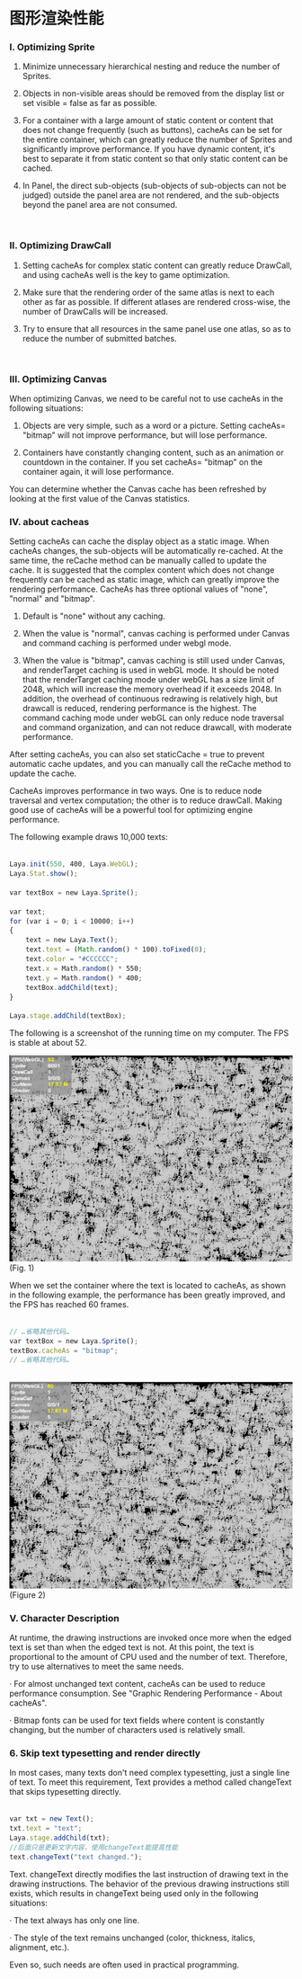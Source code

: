# 图形渲染性能



### **I. Optimizing Sprite**

1. Minimize unnecessary hierarchical nesting and reduce the number of Sprites.

2. Objects in non-visible areas should be removed from the display list or set visible = false as far as possible.

3. For a container with a large amount of static content or content that does not change frequently (such as buttons), cacheAs can be set for the entire container, which can greatly reduce the number of Sprites and significantly improve performance. If you have dynamic content, it's best to separate it from static content so that only static content can be cached.

4. In Panel, the direct sub-objects (sub-objects of sub-objects can not be judged) outside the panel area are not rendered, and the sub-objects beyond the panel area are not consumed.

​

### **II. Optimizing DrawCall**

1. Setting cacheAs for complex static content can greatly reduce DrawCall, and using cacheAs well is the key to game optimization.

2. Make sure that the rendering order of the same atlas is next to each other as far as possible. If different atlases are rendered cross-wise, the number of DrawCalls will be increased.

3. Try to ensure that all resources in the same panel use one atlas, so as to reduce the number of submitted batches.

​

### **III. Optimizing Canvas**

When optimizing Canvas, we need to be careful not to use cacheAs in the following situations:

1. Objects are very simple, such as a word or a picture. Setting cacheAs= "bitmap" will not improve performance, but will lose performance.

2. Containers have constantly changing content, such as an animation or countdown in the container. If you set cacheAs= "bitmap" on the container again, it will lose performance.


You can determine whether the Canvas cache has been refreshed by looking at the first value of the Canvas statistics.



### **IV. about cacheas**

Setting cacheAs can cache the display object as a static image. When cacheAs changes, the sub-objects will be automatically re-cached. At the same time, the reCache method can be manually called to update the cache. It is suggested that the complex content which does not change frequently can be cached as static image, which can greatly improve the rendering performance. CacheAs has three optional values of "none", "normal" and "bitmap".

1. Default is "none" without any caching.

2. When the value is "normal", canvas caching is performed under Canvas and command caching is performed under webgl mode.

3. When the value is "bitmap", canvas caching is still used under Canvas, and renderTarget caching is used in webGL mode. It should be noted that the renderTarget caching mode under webGL has a size limit of 2048, which will increase the memory overhead if it exceeds 2048. In addition, the overhead of continuous redrawing is relatively high, but drawcall is reduced, rendering performance is the highest. The command caching mode under webGL can only reduce node traversal and command organization, and can not reduce drawcall, with moderate performance.



After setting cacheAs, you can also set staticCache = true to prevent automatic cache updates, and you can manually call the reCache method to update the cache.

CacheAs improves performance in two ways. One is to reduce node traversal and vertex computation; the other is to reduce drawCall. Making good use of cacheAs will be a powerful tool for optimizing engine performance.

The following example draws 10,000 texts:


```javascript

Laya.init(550, 400, Laya.WebGL);
Laya.Stat.show();
  
var textBox = new Laya.Sprite();
  
var text;
for (var i = 0; i < 10000; i++)
{
    text = new Laya.Text();
    text.text = (Math.random() * 100).toFixed(0);
    text.color = "#CCCCCC";
    text.x = Math.random() * 550;
    text.y = Math.random() * 400;
    textBox.addChild(text);
}
  
Laya.stage.addChild(textBox);
```


The following is a screenshot of the running time on my computer. The FPS is stable at about 52.

​![图片1.png](img/1.png)<br/>
(Fig. 1)

When we set the container where the text is located to cacheAs, as shown in the following example, the performance has been greatly improved, and the FPS has reached 60 frames.


```javascript

// …省略其他代码…
var textBox = new Laya.Sprite();
textBox.cacheAs = "bitmap";
// …省略其他代码…
```





​         ![图片1.png](img/2.png)<br/>
(Figure 2)



### **V. Character Description**

At runtime, the drawing instructions are invoked once more when the edged text is set than when the edged text is not. At this point, the text is proportional to the amount of CPU used and the number of text. Therefore, try to use alternatives to meet the same needs.

· For almost unchanged text content, cacheAs can be used to reduce performance consumption. See "Graphic Rendering Performance - About cacheAs".

· Bitmap fonts can be used for text fields where content is constantly changing, but the number of characters used is relatively small.



### **6. Skip text typesetting and render directly**

In most cases, many texts don't need complex typesetting, just a single line of text. To meet this requirement, Text provides a method called changeText that skips typesetting directly.




```javascript

var txt = new Text();
txt.text = "text";
Laya.stage.addChild(txt);
//后面只是更新文字内容，使用changeText能提高性能
text.changeText("text changed.");
```


Text. changeText directly modifies the last instruction of drawing text in the drawing instructions. The behavior of the previous drawing instructions still exists, which results in changeText being used only in the following situations:

· The text always has only one line.

· The style of the text remains unchanged (color, thickness, italics, alignment, etc.).

Even so, such needs are often used in practical programming.